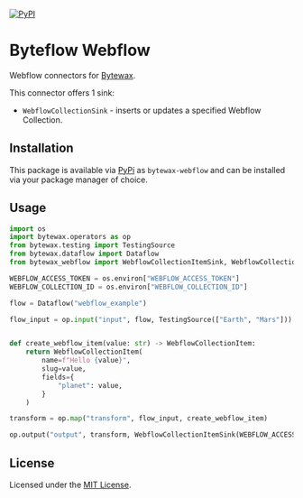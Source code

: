 [![PyPI](https://img.shields.io/pypi/v/bytewax-webflow.svg?style=flat-square)](https://pypi.org/project/bytewax-webflow/)


# Byteflow Webflow

Webflow connectors for [Bytewax](https://bytewax.io).

This connector offers 1 sink:

* `WebflowCollectionSink` - inserts or updates a specified Webflow Collection.

## Installation

This package is available via [PyPi](https://pypi.org/project/bytewax-webflow) as
`bytewax-webflow` and can be installed via your package manager of choice.

## Usage

```python
import os
import bytewax.operators as op
from bytewax.testing import TestingSource
from bytewax.dataflow import Dataflow
from bytewax_webflow import WebflowCollectionItemSink, WebflowCollectionItem

WEBFLOW_ACCESS_TOKEN = os.environ["WEBFLOW_ACCESS_TOKEN"]
WEBFLOW_COLLECTION_ID = os.environ["WEBFLOW_COLLECTION_ID"]

flow = Dataflow("webflow_example")

flow_input = op.input("input", flow, TestingSource(["Earth", "Mars"]))


def create_webflow_item(value: str) -> WebflowCollectionItem:
    return WebflowCollectionItem(
        name=f"Hello {value}",
        slug=value,
        fields={
            "planet": value,
        }
    )

transform = op.map("transform", flow_input, create_webflow_item)

op.output("output", transform, WebflowCollectionItemSink(WEBFLOW_ACCESS_TOKEN, WEBFLOW_COLLECTION_ID))
```

## License

Licensed under the [MIT License](./LICENSE).
